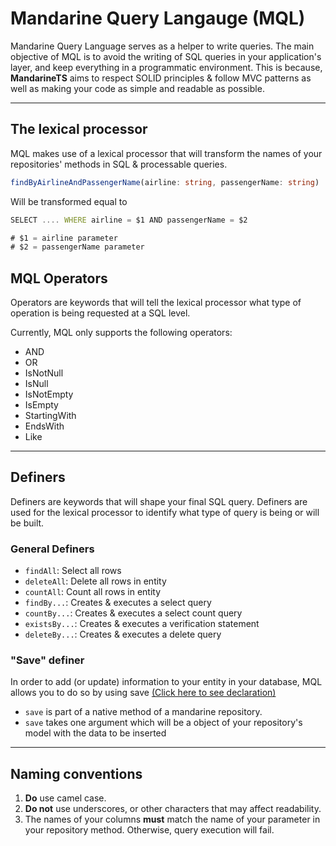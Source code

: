 # Mandarine Query Langauge (MQL)
Mandarine Query Language serves as a helper to write queries. The main objective of MQL is to avoid the writing of SQL queries in your application's layer, and keep everything in a programmatic environment. This is because, **MandarineTS** aims to respect SOLID principles & follow MVC patterns as well as making your code as simple and readable as possible.

----

## The lexical processor
MQL makes use of a lexical processor that will transform the names of your repositories' methods in SQL & processable queries.

```typescript
findByAirlineAndPassengerName(airline: string, passengerName: string)
```

Will be transformed equal to

```typescript
SELECT .... WHERE airline = $1 AND passengerName = $2

# $1 = airline parameter
# $2 = passengerName parameter
```

## MQL Operators

Operators are keywords that will tell the lexical processor what type of operation is being requested at a SQL level.

Currently, MQL only supports the following operators:

- AND
- OR
- IsNotNull
- IsNull
- IsNotEmpty
- IsEmpty
- StartingWith
- EndsWith
- Like

-----

## Definers

Definers are keywords that will shape your final SQL query. Definers are used for the lexical processor to identify what type of query is being or will be built.

### General Definers

- `findAll`: Select all rows
- `deleteAll`: Delete all rows in entity
- `countAll`: Count all rows in entity
- `findBy...`: Creates & executes a select query
- `countBy...`: Creates & executes a select count query
- `existsBy...`: Creates & executes a verification statement
- `deleteBy...`: Creates & executes a delete query

### "Save" definer

In order to add (or update) information to your entity in your database, MQL allows you to do so by using save [(Click here to see declaration)](https://doc.deno.land/https/raw.githubusercontent.com/mandarineorg/mandarinets/master/orm-core/repository/mandarineRepository.ts#MandarineRepository)

- `save` is part of a native method of a mandarine repository.
- `save` takes one argument which will be a object of your repository's model with the data to be inserted

-----

## Naming conventions

1) **Do** use camel case.
2) **Do not** use underscores, or other characters that may affect readability.
3) The names of your columns **must** match the name of your parameter in your repository method. Otherwise, query execution will fail.
